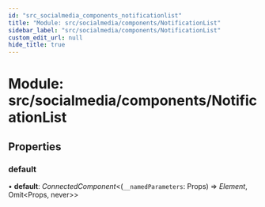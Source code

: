 ```yaml
---
id: "src_socialmedia_components_notificationlist"
title: "Module: src/socialmedia/components/NotificationList"
sidebar_label: "src/socialmedia/components/NotificationList"
custom_edit_url: null
hide_title: true
---
```


# Module: src/socialmedia/components/NotificationList

## Properties

### default

• **default**: *ConnectedComponent*<(`__namedParameters`: Props) => *Element*, Omit<Props, never\>\>
